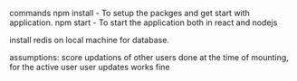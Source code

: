 commands
npm install - To setup the packges and get start with application.
npm start - To start the application both in react and nodejs

install redis on local machine for database.

assumptions:
score updations of other users done at the time of mounting, for the active user user updates works fine 
